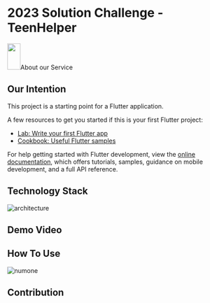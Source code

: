 # 2023 Solution Challenge - TeenHelper

<img src="https://user-images.githubusercontent.com/69308068/228518341-3c8997eb-1045-48b8-9b6e-12f2b91c3b3f.png.png" width="30" height="60"/>About our Service


## Our Intention

This project is a starting point for a Flutter application.

A few resources to get you started if this is your first Flutter project:

- [Lab: Write your first Flutter app](https://docs.flutter.dev/get-started/codelab)
- [Cookbook: Useful Flutter samples](https://docs.flutter.dev/cookbook)

For help getting started with Flutter development, view the
[online documentation](https://docs.flutter.dev/), which offers tutorials,
samples, guidance on mobile development, and a full API reference.


## Technology Stack
![architecture](https://user-images.githubusercontent.com/80136506/228523239-7ec8d95e-137d-4fed-8d70-a01f6f038c85.png)

## Demo Video


## How To Use
![numone](https://user-images.githubusercontent.com/80136506/228531156-80cbcd15-d19d-48c5-9aeb-79cfbea22842.gif)



## Contribution
